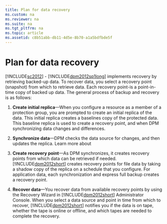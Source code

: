```yaml
---
title: Plan for data recovery
ms.custom: na
ms.reviewer: na
ms.suite: na
ms.tgt_pltfrm: na
ms.topic: article
ms.assetid: c8b51abb-db11-4d5e-8b70-a1a5bdfbde5f
---
```

# Plan for data recovery
[!INCLUDE[sc2012](../Token/sc2012_md.md)] \- [!INCLUDE[dpm2012sp1long](../Token/dpm2012sp1long_md.md)] implements recovery by retrieving backed\-up data. To recover data, you select a recovery point \(snapshot\) from which to retrieve data. Each recovery point\-is a point\-in\-time copy of backed up data. The general process of backup and recovery is as follows:

1.  **Create initial replica**—When you configure a resource as a member of a protection group, you are prompted to create an initial replica of the data. This initial replica creates a baselines copy of the protected data. This baseline replica is used to create a recovery point, and when DPM synchronizing data changes and differences.

2.  **Synchronize data**—DPM checks the data source for changes, and then updates the replica. Learn more about

3.  **Create recovery point**—As DPM synchronizes, it creates recovery points from which data can be retrieved if needed. [!INCLUDE[dpm2012short](../Token/dpm2012short_md.md)] creates recovery points for file data by taking a shadow copy of the replica on a schedule that you configure. For application data, each synchronization and express full backup creates a recovery point.

4.  **Recover data**—You recover data from available recovery points by using the Recovery Wizard in [!INCLUDE[dpm2012short](../Token/dpm2012short_md.md)] Administrator Console. When you select a data source and point in time from which to recover, [!INCLUDE[dpm2012short](../Token/dpm2012short_md.md)] notifies you if the data is on tape, whether the tape is online or offline, and which tapes are needed to complete the recovery.

